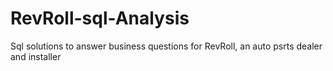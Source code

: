 # RevRoll-sql-Analysis
Sql solutions to answer business questions for RevRoll, an auto psrts dealer and installer

